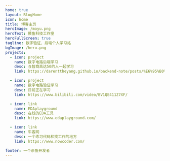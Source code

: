 ```yaml
---
home: true
layout: BlogHome
icon: home
title: 博客主页
heroImage: /moyu.png
heroText: 摸鱼科技工作室
heroFullScreen: true
tagline: 数字验证、后端个人学习站
bgImage: /hero.png
projects:
  - icon: project
    name: 数字电路后端学习
    desc: 与智商高达50的人一起学习
    link: https://darenttheyang.github.io/backend-note/posts/%E6%95%B0%E5%AD%97%E7%94%B5%E8%B7%AF%E5%90%8E%E7%AB%AF/1.html

  - icon: project
    name: 数字电路验证学习
    desc: 目前正在学习
    link: https://www.bilibili.com/video/BV1QE411Z7XF/

  - icon: link
    name: EDAplayground
    desc: 在线的EDA工具
    link: https://www.edaplayground.com/

  - icon: link
    name: 牛客网
    desc: 一个练习代码和找工作的地方
    link: https://www.nowcoder.com/

footer: 一个杂鱼开发者
---
```

